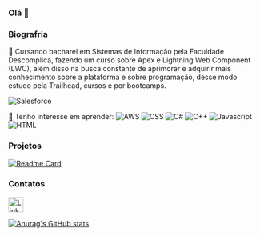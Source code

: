 ### Olá 👋

### Biografria

🔭 Cursando bacharel em Sistemas de Informação pela Faculdade Descomplica, fazendo um curso sobre Apex e Lightning Web Component (LWC), além disso na busca constante de aprimorar e adquirir mais conhecimento sobre a plataforma e sobre programação, desse modo estudo pela Trailhead, cursos e por bootcamps.

![Salesforce](https://img.shields.io/badge/Salesforce-00A1E0?style=for-the-badge&logo=Salesforce&logoColor=white)

🌱 Tenho interesse em aprender:
![AWS](https://img.shields.io/badge/Amazon_AWS-FF9900?style=for-the-badge&logo=amazonaws&logoColor=white)
![CSS](	https://img.shields.io/badge/CSS3-1572B6?style=for-the-badge&logo=css3&logoColor=white)
![C#](https://img.shields.io/badge/C%23-239120?style=for-the-badge&logo=c-sharp&logoColor=white)
![C++](https://img.shields.io/badge/C%2B%2B-00599C?style=for-the-badge&logo=c%2B%2B&logoColor=white)
![Javascript](https://img.shields.io/badge/JavaScript-323330?style=for-the-badge&logo=javascript&logoColor=F7DF1E)
![HTML](https://img.shields.io/badge/HTML5-E34F26?style=for-the-badge&logo=html5&logoColor=white)

### Projetos

[![Readme Card](https://github-readme-stats.vercel.app/api/pin/?username=pandangie&repo=jornada-dev-ebac-2022.github.io)](https://github.com/anuraghazra/github-readme-stats)

### Contatos

[<img src='https://img.shields.io/badge/LinkedIn-0077B5?style=for-the-badge&logo=linkedin&logoColor=white' alt='LinkedIn' height='30'>](linkedin.com/in/angelicaalmeidasouza)

[![Anurag's GitHub stats](https://github-readme-stats.vercel.app/api?username=pandangie&theme=tokyonight)](https://github.com/anuraghazra/github-readme-stats)

<!--
**pandangie/pandangie** is a ✨ _special_ ✨ repository because its `README.md` (this file) appears on your GitHub profile.

Here are some ideas to get you started:

- 🔭 I’m currently working on ...
- 🌱 I’m currently learning ...
- 👯 I’m looking to collaborate on ...
- 🤔 I’m looking for help with ...
- 💬 Ask me about ...
- 📫 How to reach me: ...
- 😄 Pronouns: ...
- ⚡ Fun fact: ...
-->
